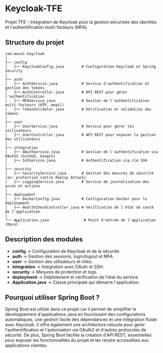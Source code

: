 # Keycloak-TFE

Projet TFE - Intégration de Keycloak pour la gestion sécurisée des identités et l'authentification multi-facteurs (MFA).

## Structure du projet

```
com.moust.keycloak
│
├── config
│   ├── KeycloakConfig.java        # Configuration Keycloak et Spring Security
│
├── auth
│   ├── AuthService.java           # Service d'authentification et gestion des tokens
│   ├── AuthController.java        # API REST pour gérer l'authentification
│   ├── MFAService.java            # Gestion de l'authentification multi-facteurs (OTP, email)
│   ├── TokenValidator.java        # Vérification et validation des tokens
│
├── user
│   ├── UserService.java           # Service pour gérer les utilisateurs
│   ├── UserController.java        # API REST pour exposer la gestion des utilisateurs
│
├── integration
│   ├── OAuthService.java          # Gestion de l'authentification via OAuth2 (GitHub, Google)
│   ├── SshService.java            # Authentification via clé SSH
│
├── security
│   ├── SecurityService.java       # Gestion des mesures de sécurité (ex: protection contre Replay Attack)
│   ├── LoggingService.java        # Service de journalisation des accès et actions
│
├── deployment
│   ├── DockerConfig.java          # Configuration Docker pour le déploiement
│   ├── HealthCheckController.java # Vérification de l'état de santé de l'application
│
└── Application.java                # Point d'entrée de l'application (Main)
```

## Description des modules

- **config** → Configuration de Keycloak et de la sécurité.
- **auth** → Gestion des sessions, login/logout et MFA.
- **user** → Gestion des utilisateurs et rôles.
- **integration** → Intégration avec OAuth et SSH.
- **security** → Mesures de protection et logs.
- **deployment** → Déploiement et vérification de l'état du service.
- **Application.java** → Classe principale qui démarre l'application.

## Pourquoi utiliser Spring Boot ?
Spring Boot est utilisé dans ce projet car il permet de simplifier le développement d'applications Java en fournissant des configurations automatiques, une gestion facile des dépendances et une intégration fluide avec Keycloak. Il offre également une architecture robuste pour gérer l'authentification et l'autorisation via OAuth2 et d'autres protocoles de sécurité. De plus, Spring Boot facilite la création d'API REST, essentielles pour exposer les fonctionnalités du projet et les rendre accessibles aux applications clientes.

